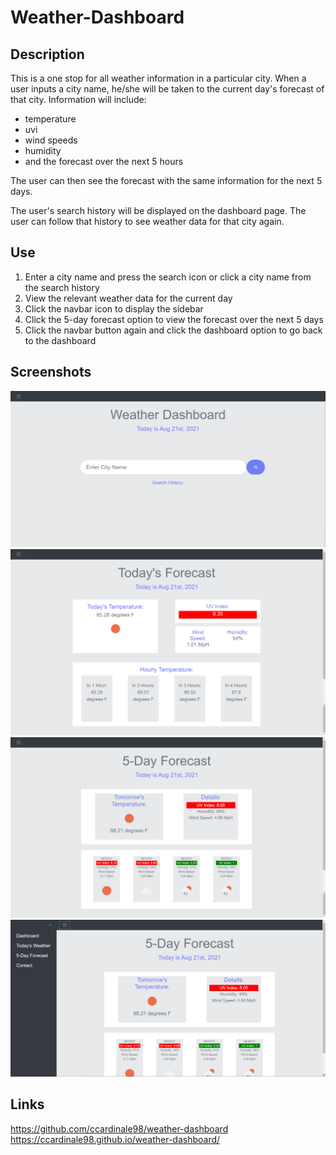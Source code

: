 # Weather-Dashboard

## Description

This is a one stop for all weather information in a particular city. When a user inputs a city name, he/she will be taken to the current day's forecast of that city. Information will include:

* temperature
* uvi
* wind speeds
* humidity
* and the forecast over the next 5 hours

The user can then see the forecast with the same information for the next 5 days.

The user's search history will be displayed on the dashboard page. The user can follow that history to see weather data for that city again.

## Use

1. Enter a city name and press the search icon or click a city name from the search history
2. View the relevant weather data for the current day
3. Click the navbar icon to display the sidebar
4. Click the 5-day forecast option to view the forecast over the next 5 days
5. Click the navbar button again and click the dashboard option to go back to the dashboard

## Screenshots

![dashboard image](./assets/images/TXiahcippH.png)
![todays forecast image](./assets/images/MxByiTlcGE.png)
![5 day forecast image](./assets/images/v0TYRQsxVZ.png)
![side bar image](./assets/images/Ausyw2oC1c.png)

## Links

https://github.com/ccardinale98/weather-dashboard
https://ccardinale98.github.io/weather-dashboard/